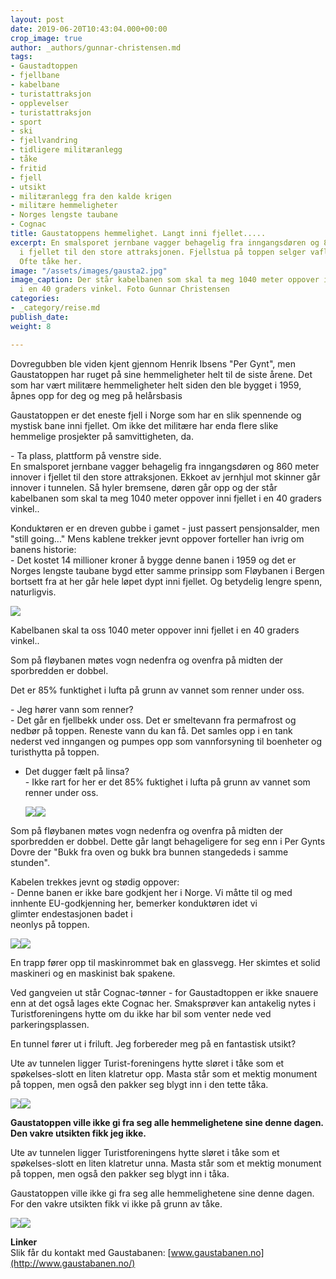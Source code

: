 ```yaml
---
layout: post
date: 2019-06-20T10:43:04.000+00:00
crop_image: true
author: _authors/gunnar-christensen.md
tags:
- Gaustadtoppen
- fjellbane
- kabelbane
- turistattraksjon
- opplevelser
- turistattraksjon
- sport
- ski
- fjellvandring
- tidligere militæranlegg
- tåke
- fritid
- fjell
- utsikt
- militæranlegg fra den kalde krigen
- militære hemmeligheter
- Norges lengste taubane
- Cognac
title: Gaustatoppens hemmelighet. Langt inni fjellet.....
excerpt: En smalsporet jernbane vagger behagelig fra inngangsdøren og 860 meter nedover
  i fjellet til den store attraksjonen. Fjellstua på toppen selger vafler. Utsikten?
  Ofte tåke her.
image: "/assets/images/gausta2.jpg"
image_caption: Der står kabelbanen som skal ta meg 1040 meter oppover inni fjellet
  i en 40 graders vinkel. Foto Gunnar Christensen
categories:
- _category/reise.md
publish_date: 
weight: 8

---
```

Dovregubben ble viden kjent gjennom Henrik Ibsens "Per Gynt", men Gaustatoppen har ruget på sine hemmeligheter helt til de siste årene. Det som har vært militære hemmeligheter helt siden den ble bygget i 1959, åpnes opp for deg og meg på helårsbasis

Gaustatoppen er det eneste fjell i Norge som har en slik spennende og mystisk bane inni fjellet. Om ikke det militære har enda flere slike hemmelige prosjekter på samvittigheten, da.

\- Ta plass, plattform på venstre side.  
En smalsporet jernbane vagger behagelig fra inngangsdøren og 860 meter innover i fjellet til den store attraksjonen. Ekkoet av jernhjul mot skinner går innover i tunnelen. Så hyler bremsene, døren går opp og der står kabelbanen som skal ta meg 1040 meter oppover inni fjellet i en 40 graders vinkel..

Konduktøren er en dreven gubbe i gamet - just passert pensjonsalder, men "still going..." Mens kablene trekker jevnt oppover forteller han ivrig om banens historie:  
\- Det kostet 14 millioner kroner å bygge denne banen i 1959 og det er Norges lengste taubane bygd etter samme prinsipp som Fløybanen i Bergen bortsett fra at her går hele løpet dypt inni fjellet. Og betydelig lengre spenn, naturligvis.

![](/assets/images/gausta5.jpg)

Kabelbanen skal ta oss 1040 meter oppover inni fjellet i en 40 graders vinkel..

Som på fløybanen møtes vogn nedenfra og ovenfra på midten der sporbredden er dobbel.

Det er 85% funktighet i lufta på grunn av vannet som renner under oss.

\- Jeg hører vann som renner?  
\- Det går en fjellbekk under oss. Det er smeltevann fra permafrost og nedbør på toppen. Reneste vann du kan få. Det samles opp i en tank nederst ved inngangen og pumpes opp som vannforsyning til boenheter og turisthytta på toppen.

* Det dugger fælt på linsa?  
  \- Ikke rart for her er det 85% fuktighet i lufta på grunn av vannet som renner under oss.

  ![](https://wwww.helping.no/assets/images/gausta7.jpg)![](/assets/images/gausta7.jpg)

Som på fløybanen møtes vogn nedenfra og ovenfra på midten der sporbredden er dobbel. Dette går langt behageligere for seg enn i Per Gynts Dovre der "Bukk fra oven og bukk bra bunnen stangededs i samme stunden".

Kabelen trekkes jevnt og stødig oppover:  
\- Denne banen er ikke bare godkjent her i Norge. Vi måtte til og med innhente EU-godkjenning her, bemerker konduktøren idet vi  
glimter endestasjonen badet i  
neonlys på toppen.

![](https://wwww.helping.no/assets/images/gausta1.jpg)![](/assets/images/gausta1.jpg)

En trapp fører opp til maskinrommet bak en glassvegg. Her skimtes et solid maskineri og en maskinist bak spakene.

Ved gangveien ut står Cognac-tønner - for Gaustadtoppen er ikke snauere enn at det også lages ekte Cognac her. Smaksprøver kan antakelig nytes i Turistforeningens hytte om du ikke har bil som venter nede ved parkeringsplassen.

En tunnel fører ut i friluft. Jeg forbereder meg på en fantastisk utsikt?

Ute av tunnelen ligger Turist-foreningens hytte sløret i tåke som et spøkelses-slott en liten klatretur opp. Masta står som et mektig monument på toppen, men også den pakker seg blygt inn i den tette tåka.

![](https://wwww.helping.no/assets/images/gausta8.jpg)![](/assets/images/gausta8.jpg)

**Gaustatoppen ville ikke gi fra seg alle hemmelighetene sine denne dagen. Den vakre utsikten fikk jeg ikke.**

Ute av tunnelen ligger Turistforeningens hytte sløret i tåke som et spøkelses-slott en liten klatretur unna. Masta står som et mektig monument på toppen, men også den pakker seg blygt inn i tåka.

Gaustatoppen ville ikke gi fra seg alle hemmelighetene sine denne dagen. For den vakre utsikten fikk vi ikke på grunn av tåke.

![](https://wwww.helping.no/assets/images/gausta4.jpg)![](/assets/images/gausta4-1.jpg)

**Linker**  
Slik får du kontakt med Gaustabanen:  [www.gaustabanen.no](http://www.gaustabanen.no/)